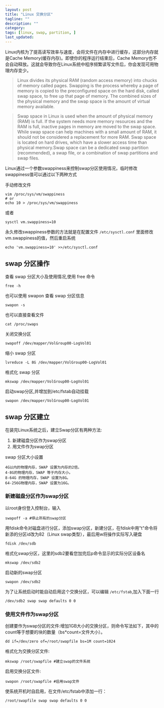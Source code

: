 ```yaml
---
layout: post
title: "Linux 交换分区"
tagline: ""
description: ""
category: 
tags: [linux, swap, partition, ]
last_updated: 
---
```


Linux内核为了提高读写效率与速度，会将文件在内存中进行缓存，这部分内存就是Cache Memory(缓存内存)。即使你的程序运行结束后，Cache Memory也不会自动释放。这就会导致你在Linux系统中程序频繁读写文件后，你会发现可用物理内存变少。

> Linux divides its physical RAM (random access memory) into chucks of memory called pages. Swapping is the process whereby a page of memory is copied to the preconfigured space on the hard disk, called swap space, to free up that page of memory. The combined sizes of the physical memory and the swap space is the amount of virtual memory available.

> Swap space in Linux is used when the amount of physical memory (RAM) is full. If the system needs more memory resources and the RAM is full, inactive pages in memory are moved to the swap space. While swap space can help machines with a small amount of RAM, it should not be considered a replacement for more RAM. Swap space is located on hard drives, which have a slower access time than physical memory.Swap space can be a dedicated swap partition (recommended), a swap file, or a combination of swap partitions and swap files.

Linux通过一个参数swappiness来控制swap分区使用情况，临时修改swappiness值可以通过以下两种方式

手动修改文件

    vim /proc/sys/vm/swappiness
    # or
    echo 10 > /proc/sys/vm/swappiness

或者

    sysctl vm.swappiness=10

永久修改swappiness参数的方法就是在配置文件 `/etc/sysctl.conf` 里面修改vm.swappiness的值，然后重启系统

    echo 'vm.swappiness=10' >>/etc/sysctl.conf

## swap 分区操作

查看 swap 分区大小及使用情况,使用 free 命令

    free -h

也可以使用 swapon 查看 swap 分区信息

    swapon -s

也可以直接查看文件

    cat /proc/swaps

关闭交换分区

    swapoff /dev/mapper/VolGroup00-LogVol01
    
缩小 swap 分区

    lvreduce -L 8G /dev/mapper/VolGroup00-LogVol01

格式化 swap 分区

    mkswap /dev/mapper/VolGroup00-LogVol01

启动swap分区,并增加到/etc/fstab自动挂载

    swapon /dev/mapper/VolGroup00-LogVol01

## swap 分区建立
在装完Linux系统之后，建立Swap分区有两种方法:

1. 新建磁盘分区作为swap分区
2. 用文件作为swap分区 

swap 分区大小设置

    4G以内的物理内存，SWAP 设置为内存的2倍。
    4-8G的物理内存，SWAP 等于内存大小。
    8-64G 的物理内存，SWAP 设置为8G。
    64-256G物理内存，SWAP 设置为16G。

### 新建磁盘分区作为swap分区
以root身份登入控制台，输入

    swapoff -a #停止所有的swap分区

用fdisk命令对磁盘进行分区，添加swap分区，新建分区，在fdisk中用"t"命令将新添的分区id改为82（Linux swap类型），最后用w将操作实际写入硬盘

    fdisk /dev/sdb

格式化swap分区，这里的sdb2要看您加完后p命令显示的实际分区设备名

    mkswap /dev/sdb2 

启动新的swap分区

    swapon /dev/sdb2 

为了让系统启动时能自动启用这个交换分区，可以编辑 `/etc/fstab`,加入下面一行

    /dev/sdb2 swap swap defaults 0 0

### 使用文件作为swap分区

创建要作为swap分区的文件:增加1GB大小的交换分区，则命令写法如下，其中的count等于想要的块的数量（bs*count=文件大小）。

    dd if=/dev/zero of=/root/swapfile bs=1M count=1024

格式化为交换分区文件:

    mkswap /root/swapfile #建立swap的文件系统

启用交换分区文件:

    swapon /root/swapfile #启用swap文件

使系统开机时自启用，在文件/etc/fstab中添加一行：

    /root/swapfile swap swap defaults 0 0

